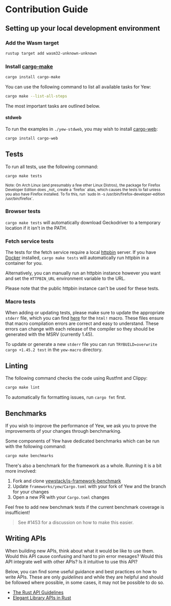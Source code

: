 # Contribution Guide

## Setting up your local development environment

### Add the Wasm target

```bash
rustup target add wasm32-unknown-unknown
```

### Install [cargo-make](https://github.com/sagiegurari/cargo-make)

```bash
cargo install cargo-make
```

You can use the following command to list all available tasks for Yew:

```bash
cargo make --list-all-steps
```

The most important tasks are outlined below.

#### stdweb

To run the examples in `./yew-stdweb`, you may wish to install [cargo-web](https://github.com/koute/cargo-web):

```bash
cargo install cargo-web
```

## Tests

To run all tests, use the following command:

```bash
cargo make tests
```

<small>
Note: On Arch Linux (and presumably a few other Linux Distros), the package for
Firefox Developer Edition does _not_ create a `firefox` alias, which causes the
tests to fail unless you also have Firefox installed. To fix this, run
`sudo ln -s /usr/bin/firefox-developer-edition /usr/bin/firefox`.
</small>

### Browser tests

`cargo make tests` will automatically download Geckodriver to a temporary location if it isn't in the PATH.

### Fetch service tests

The tests for the fetch service require a local [httpbin](https://httpbin.org/) server.
If you have [Docker](https://www.docker.com/) installed,
`cargo make tests` will automatically run httpbin in a container for you.

Alternatively, you can manually run an httpbin instance however you want and set the `HTTPBIN_URL` environment variable to the URL.

Please note that the public httpbin instance can't be used for these tests.

### Macro tests

When adding or updating tests, please make sure to update the appropriate `stderr` file, which you can find [here](https://github.com/yewstack/yew/tree/master/yew-macro/tests/macro) for the `html!` macro.
These files ensure that macro compilation errors are correct and easy to understand.
These errors can change with each release of the compiler so they should be generated with the MSRV (currently 1.45).

To update or generate a new `stderr` file you can run `TRYBUILD=overwrite cargo +1.45.2 test` in the `yew-macro` directory.

## Linting

The following command checks the code using Rustfmt and Clippy:

```bash
cargo make lint
```

To automatically fix formatting issues, run `cargo fmt` first.

## Benchmarks

If you wish to improve the performance of Yew, we ask you to prove the improvements of your changes through benchmarking.

Some components of Yew have dedicated benchmarks which can be run with the following command:

```bash
cargo make benchmarks
```

There's also a benchmark for the framework as a whole. Running it is a bit more involved:

1. Fork and clone [yewstack/js-framework-benchmark](https://github.com/yewstack/js-framework-benchmark)
2. Update `frameworks/yew/Cargo.toml` with your fork of Yew and the branch for your changes
3. Open a new PR with your `Cargo.toml` changes

Feel free to add new benchmark tests if the current benchmark coverage is insufficient!

> See #1453 for a discussion on how to make this easier.

## Writing APIs

When building new APIs, think about what it would be like to use them. Would this API cause confusing and hard to pin error mesages? Would this API integrate well with other APIs? Is it intuitive to use this API?

Below, you can find some useful guidance and best practices on how to write APIs. These are only _guidelines_ and while they are helpful and should be followed where possible, in some cases, it may not be possible to do so.

- [The Rust API Guidelines](https://rust-lang.github.io/api-guidelines/)
- [Elegant Library APIs in Rust](https://deterministic.space/elegant-apis-in-rust.html)
